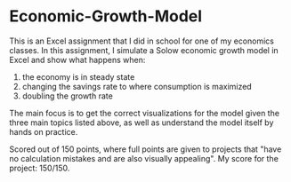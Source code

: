 # Economic-Growth-Model



This is an Excel assignment that I did in school for one of my economics classes. In this assignment, I simulate a Solow economic growth model in Excel and show what happens when:

1. the economy is in steady state
2. changing the savings rate to where consumption is maximized
3. doubling the growth rate

The main focus is to get the correct visualizations for the model given the three main topics listed above, as well as understand the model itself by hands on practice. 

Scored out of 150 points, where full points are given to projects that "have no calculation mistakes and are also visually appealing". 
My score for the project: 150/150. 
